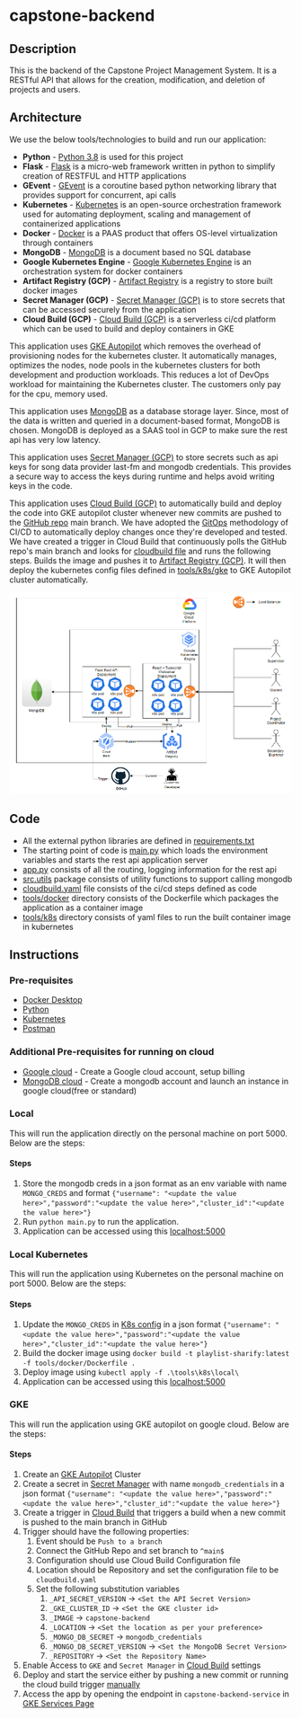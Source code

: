 # capstone-backend

## Description
This is the backend of the Capstone Project Management System. It is a RESTful API that allows for the creation, modification, and deletion of projects and users.

## Architecture

We use the below tools/technologies to build and run our application:
- **Python** - [Python 3.8](https://docs.python.org/3/whatsnew/3.8.html) is used for this project
- **Flask** - [Flask](https://flask.palletsprojects.com/en/2.1.x/) is a micro-web framework written in python to simplify creation of RESTFUL and HTTP applications
- **GEvent** - [GEvent](http://www.gevent.org/) is a coroutine based python networking library that provides support for concurrent, api calls
- **Kubernetes** - [Kubernetes](https://kubernetes.io/) is an open-source orchestration framework used for automating deployment, scaling and management of containerized applications
- **Docker** - [Docker](https://www.docker.com/) is a PAAS product that offers OS-level virtualization through containers
- **MongoDB** - [MongoDB](https://www.mongodb.com/) is a document based no SQL database
- **Google Kubernetes Engine** - [Google Kubernetes Engine](https://cloud.google.com/kubernetes-engine) is an orchestration system for docker containers
- **Artifact Registry (GCP)** - [Artifact Registry](https://cloud.google.com/artifact-registry) is a registry to store built docker images
- **Secret Manager (GCP)** - [Secret Manager (GCP)](https://cloud.google.com/secret-manager) is to store secrets that can be accessed securely from the application
- **Cloud Build (GCP)** - [Cloud Build (GCP)](https://cloud.google.com/build) is a serverless ci/cd platform which can be used to build and deploy containers in GKE

This application uses [GKE Autopilot](https://cloud.google.com/kubernetes-engine/docs/concepts/autopilot-overview) which removes the overhead of provisioning nodes for the kubernetes cluster.
It automatically manages, optimizes the nodes, node pools in the kubernetes clusters for both development and production workloads. This reduces a lot of DevOps workload for maintaining the Kubernetes cluster.
The customers only pay for the cpu, memory used.

This application uses [MongoDB](https://www.mongodb.com/) as a database storage layer. Since, most of the data is written and queried in a document-based format, MongoDB is chosen. 
MongoDB is deployed as a SAAS tool in GCP to make sure the rest api has very low latency.

This application uses [Secret Manager (GCP)](https://cloud.google.com/secret-manager) to store secrets such as api keys for song data provider last-fm and mongodb credentials. 
This provides a secure way to access the keys during runtime and helps avoid writing keys in the code.

This application uses [Cloud Build (GCP)](https://cloud.google.com/build) to automatically build and deploy the code into GKE autopilot cluster whenever new commits are pushed to the [GitHub repo](https://github.com/nehabthakur/playlist-sharify) main branch.
We have adopted the [GitOps](https://www.weave.works/technologies/gitops/) methodology of CI/CD to automatically deploy changes once they're developed and tested.
We have created a trigger in Cloud Build that continuously polls the GitHub repo's main branch and looks for [cloudbuild file](cloudbuild.yaml) and runs the following steps. 
Builds the image and pushes it to [Artifact Registry (GCP)](https://cloud.google.com/artifact-registry). 
It will then deploy the kubernetes config files defined in [tools/k8s/gke](tools/k8s/gke) to GKE Autopilot cluster automatically.

![Architecture diagram](static/architecture.png)

## Code

- All the external python libraries are defined in [requirements.txt](requirements.txt)
- The starting point of code is [main.py](main.py) which loads the environment variables and starts the rest api application server 
- [app.py](src/app.py) consists of all the routing, logging information for the rest api
- [src.utils](src/utils) package consists of utility functions to support calling mongodb
- [cloudbuild.yaml](cloudbuild.yaml) file consists of the ci/cd steps defined as code
- [tools/docker](tools/docker) directory consists of the Dockerfile which packages the application as a container image
- [tools/k8s](tools/k8s) directory consists of yaml files to run the built container image in kubernetes

## Instructions

### Pre-requisites
- [Docker Desktop](https://www.docker.com/products/docker-desktop/)
- [Python](https://www.python.org/downloads/)
- [Kubernetes](https://kubernetes.io/releases/download/)
- [Postman](https://www.postman.com/downloads/)

### Additional Pre-requisites for running on cloud
- [Google cloud](https://cloud.google.com/) - Create a Google cloud account, setup billing
- [MongoDB cloud](https://www.mongodb.com/cloud) - Create a mongodb account and launch an instance in google cloud(free or standard)

### Local
This will run the application directly on the personal machine on port 5000. Below are the steps:

#### Steps
1. Store the mongodb creds in a json format as an env variable with name `MONGO_CREDS` and format `{"username": "<update the value here>","password":"<update the value here>","cluster_id":"<update the value here>"}`
2. Run `python main.py` to run the application.
3. Application can be accessed using this [localhost:5000](http://localhost:5000)

### Local Kubernetes
This will run the application using Kubernetes on the personal machine on port 5000. Below are the steps:

#### Steps
1. Update the `MONGO_CREDS` in [K8s config](tools/k8s/local/01-deployment.yaml) in a json format `{"username": "<update the value here>","password":"<update the value here>","cluster_id":"<update the value here>"}`
2. Build the docker image using `docker build -t playlist-sharify:latest -f tools/docker/Dockerfile .`
3. Deploy image using `kubectl apply -f .\tools\k8s\local\`
4. Application can be accessed using this [localhost:5000](http://localhost:5000)

### GKE
This will run the application using GKE autopilot on google cloud. Below are the steps:

#### Steps
1. Create an [GKE Autopilot](https://console.cloud.google.com/kubernetes/list/overview) Cluster
2. Create a secret in [Secret Manager](https://console.cloud.google.com/security/secret-manager) with name `mongodb_credentials` in a json format `{"username": "<update the value here>","password":"<update the value here>","cluster_id":"<update the value here>"}`
3. Create a trigger in [Cloud Build](https://console.cloud.google.com/cloud-build/triggers) that triggers a build when a new commit is pushed to the main branch in GitHub
4. Trigger should have the following properties:
   1. Event should be `Push to a branch`
   2. Connect the GitHub Repo and set branch to `^main$`
   3. Configuration should use Cloud Build Configuration file
   4. Location should be Repository and set the configuration file to be `cloudbuild.yaml`
   5. Set the following substitution variables
      1. `_API_SECRET_VERSION` -> `<Set the API Secret Version>`
      2. `_GKE_CLUSTER_ID` -> `<Set the GKE cluster id>`
      3. `_IMAGE` -> `capstone-backend`
      4. `_LOCATION` -> `<Set the location as per your preference>`
      5. `_MONGO_DB_SECRET` -> `mongodb_credentials`
      6. `_MONGO_DB_SECRET_VERSION` -> `<Set the MongoDB Secret Version>`
      7. `_REPOSITORY` -> `<Set the Repository Name>`
5. Enable Access to `GKE` and `Secret Manager` in [Cloud Build](https://console.cloud.google.com/cloud-build/settings/service-account) settings
6. Deploy and start the service either by pushing a new commit or running the cloud build trigger [manually](https://console.cloud.google.com/cloud-build/triggers)
7. Access the app by opening the endpoint in `capstone-backend-service` in [GKE Services Page](https://console.cloud.google.com/kubernetes/discovery)
